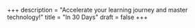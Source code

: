+++
description = "Accelerate your learning journey and master technology!"
title = "In 30 Days"
draft = false
+++
